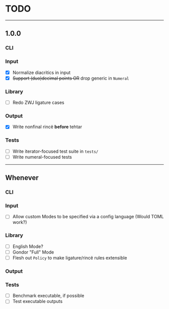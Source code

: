 # TODO

---
## 1.0.0

### CLI
### Input
- [x] Normalize diacritics in input
- [x] ~~Support (duo)decimal points OR~~ drop generic in `Numeral`
### Library
- [ ] Redo ZWJ ligature cases
### Output
- [x] Write nonfinal rincë **before** tehtar
### Tests
- [ ] Write iterator-focused test suite in `tests/`
- [ ] Write numeral-focused tests

---
## Whenever

### CLI
### Input
- [ ] Allow custom Modes to be specified via a config language (Would TOML work?)
### Library
- [ ] English Mode?
- [ ] Gondor "Full" Mode
- [ ] Flesh out `Policy` to make ligature/rincë rules extensible
### Output
### Tests
- [ ] Benchmark executable, if possible
- [ ] Test executable outputs
